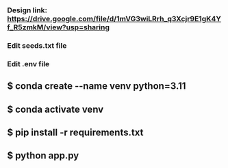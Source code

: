 ### Design link: https://drive.google.com/file/d/1mVG3wiLRrh_q3Xcjr9E1gK4Yf_R5zmkM/view?usp=sharing


### Edit seeds.txt file 
### Edit .env file


## $ conda create --name venv python=3.11
## $ conda activate venv
## $ pip install -r requirements.txt
## $ python app.py